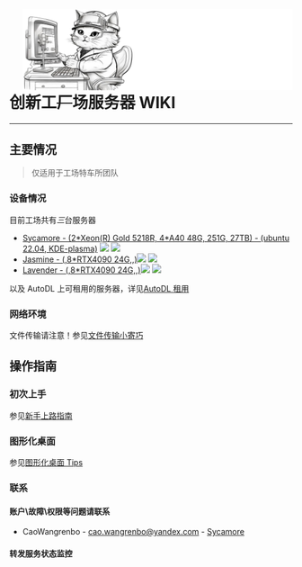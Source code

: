 <!-- ![title image](./src/image/title_bar.png) -->
<img src="./src/image/title_bar.png" align="right" width=480 />

# 创新工~~厂~~场服务器 WIKI

*****

## 主要情况
> 仅适用于工场特车所团队

### 设备情况

目前工场共有*三*台服务器

* [Sycamore - (2\*Xeon(R) Gold 5218R, 4\*A40 48G, 251G, 27TB) - (ubuntu 22.04, KDE-plasma)](./server-info-sycamore.md) [<img src="https://monitor.brisky.space/api/badge/3/status">](<https://monitor.brisky.space/status/cxgc>) [<img src="https://monitor.brisky.space/api/badge/3/uptime">](<[LINK](https://monitor.brisky.space/status/cxgc)>)
* [Jasmine - (,8\*RTX4090 24G,,)]()[<img src="https://monitor.brisky.space/api/badge/5/status">](<https://monitor.brisky.space/status/cxgc>) [<img src="https://monitor.brisky.space/api/badge/5/uptime">](<[LINK](https://monitor.brisky.space/status/cxgc)>)
* [Lavender - (,8\*RTX4090 24G,,)]()[<img src="https://monitor.brisky.space/api/badge/6/status">](<https://monitor.brisky.space/status/cxgc>) [<img src="https://monitor.brisky.space/api/badge/6/uptime">](<[LINK](https://monitor.brisky.space/status/cxgc)>)

以及 AutoDL 上可租用的服务器，详见[AutoDL 租用](autodl-info.md)
### 网络环境

文件传输请注意！参见[文件传输小寄巧](./tricks/file_transmission.md)

## 操作指南

### 初次上手

参见[新手上路指南](./beginner.md)

### 图形化桌面

参见[图形化桌面 Tips](./tricks/graphic.md)

### 联系

#### 账户\故障\权限等问题请联系
* CaoWangrenbo - [cao.wangrenbo@yandex.com](mailto:cao.wangrenbo@yandex.com) - [Sycamore](./server-info-sycamore.md)

#### 转发服务状态监控



